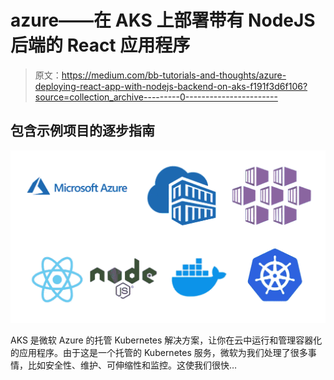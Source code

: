 # azure——在 AKS 上部署带有 NodeJS 后端的 React 应用程序

> 原文：<https://medium.com/bb-tutorials-and-thoughts/azure-deploying-react-app-with-nodejs-backend-on-aks-f191f3d6f106?source=collection_archive---------0----------------------->

## 包含示例项目的逐步指南

![](img/d89ea0b2f8019955a2bdf66956ee99bf.png)

AKS 是微软 Azure 的托管 Kubernetes 解决方案，让你在云中运行和管理容器化的应用程序。由于这是一个托管的 Kubernetes 服务，微软为我们处理了很多事情，比如安全性、维护、可伸缩性和监控。这使我们很快…